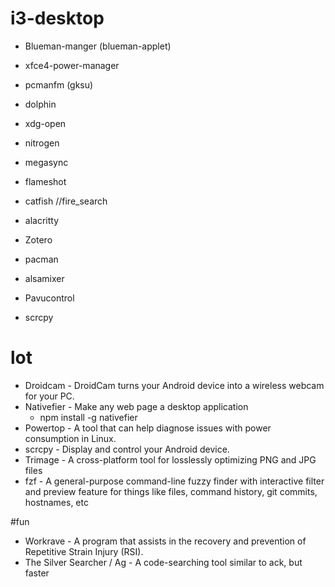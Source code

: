 # i3-desktop
* Blueman-manger (blueman-applet)
* xfce4-power-manager
* pcmanfm (gksu)
* dolphin
* xdg-open
* nitrogen
* megasync
* flameshot


* catfish           //fire_search


* alacritty
* Zotero
* pacman
* alsamixer
* Pavucontrol
* scrcpy 

# lot
- Droidcam - DroidCam turns your Android device into a wireless webcam for your PC.
- Nativefier - Make any web page a desktop application
    - npm install -g nativefier
- Powertop - A tool that can help diagnose issues with power consumption in Linux.
- scrcpy - Display and control your Android device.
- Trimage - A cross-platform tool for losslessly optimizing PNG and JPG files
- fzf - A general-purpose command-line fuzzy finder with interactive filter and preview feature for things like files, command history, git commits, hostnames, etc


#fun
- Workrave - A program that assists in the recovery and prevention of Repetitive Strain Injury (RSI).
- The Silver Searcher / Ag - A code-searching tool similar to ack, but faster
